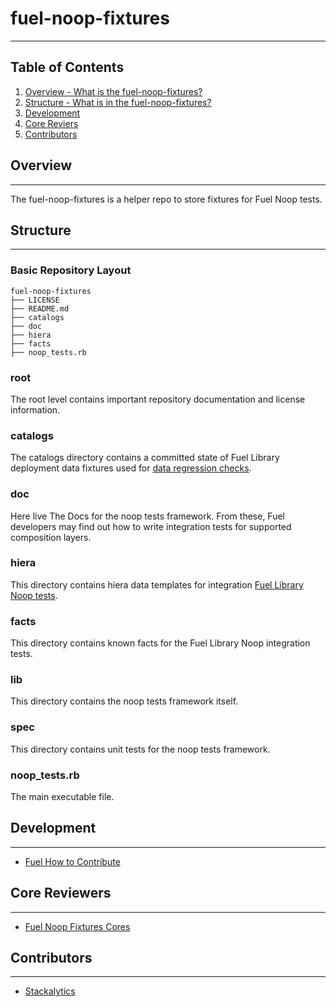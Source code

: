 # fuel-noop-fixtures
--------------

## Table of Contents

1. [Overview - What is the fuel-noop-fixtures?](#overview)
2. [Structure - What is in the fuel-noop-fixtures?](#structure)
3. [Development](#development)
4. [Core Reviers](#core-reviewers)
5. [Contributors](#contributors)

## Overview
-----------

The fuel-noop-fixtures is a helper repo to store fixtures for Fuel Noop tests.

## Structure
------------

### Basic Repository Layout

```
fuel-noop-fixtures
├── LICENSE
├── README.md
├── catalogs
├── doc
├── hiera
├── facts
├── noop_tests.rb
```

### root

The root level contains important repository documentation and license
information.

### catalogs

The catalogs directory contains a committed state of Fuel Library deployment
data fixtures used for
[data regression checks](https://blueprints.launchpad.net/fuel/+spec/deployment-data-dryrun).

### doc

Here live The Docs for the noop tests framework. From these, Fuel developers
may find out how to write integration tests for supported composition layers.

### hiera

This directory contains hiera data templates for integration
[Fuel Library Noop tests](https://github.com/openstack/fuel-library/tree/master/tests/noop).

### facts

This directory contains known facts for the Fuel Library Noop integration tests.

### lib

This directory contains the noop tests framework itself.

### spec

This directory contains unit tests for the noop tests framework.

### noop_tests.rb

The main executable file.

## Development
--------------

* [Fuel How to Contribute](https://wiki.openstack.org/wiki/Fuel/How_to_contribute)

## Core Reviewers
-----------------

* [Fuel Noop Fixtures Cores](https://review.openstack.org/#/admin/groups/1205,members)

## Contributors
---------------

* [Stackalytics](http://stackalytics.com/?release=all&project_type=all&module=fuel-noop-fixtures&metric=commits)

